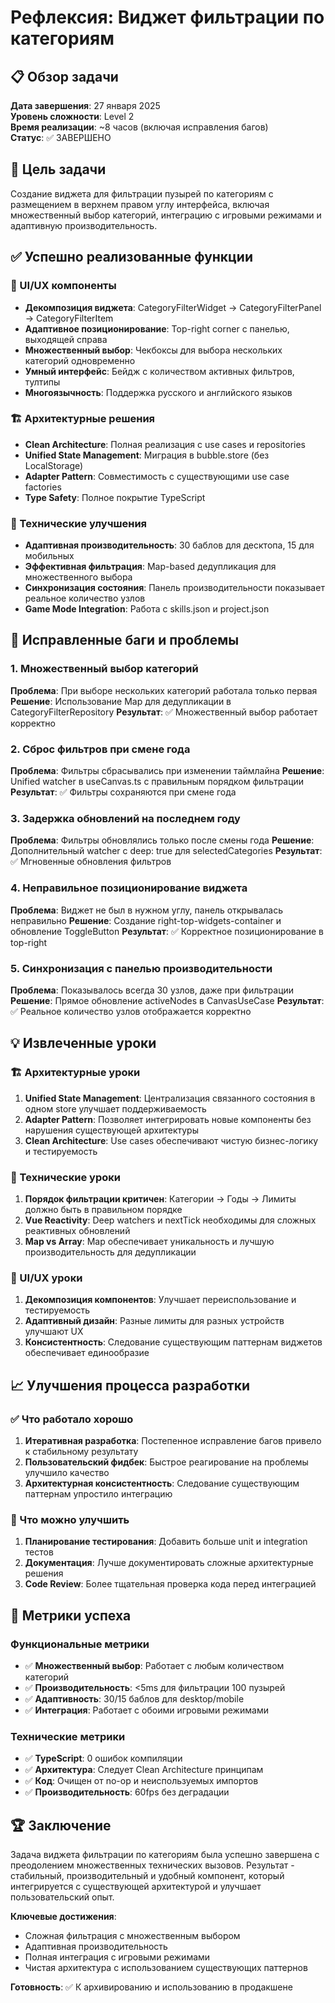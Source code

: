 # Рефлексия: Виджет фильтрации по категориям

## 📋 Обзор задачи
**Дата завершения**: 27 января 2025  
**Уровень сложности**: Level 2  
**Время реализации**: ~8 часов (включая исправления багов)  
**Статус**: ✅ ЗАВЕРШЕНО

## 🎯 Цель задачи
Создание виджета для фильтрации пузырей по категориям с размещением в верхнем правом углу интерфейса, включая множественный выбор категорий, интеграцию с игровыми режимами и адаптивную производительность.

## ✅ Успешно реализованные функции

### 🎨 UI/UX компоненты
- **Декомпозиция виджета**: CategoryFilterWidget → CategoryFilterPanel → CategoryFilterItem
- **Адаптивное позиционирование**: Top-right corner с панелью, выходящей справа
- **Множественный выбор**: Чекбоксы для выбора нескольких категорий одновременно
- **Умный интерфейс**: Бейдж с количеством активных фильтров, тултипы
- **Многоязычность**: Поддержка русского и английского языков

### 🏗️ Архитектурные решения
- **Clean Architecture**: Полная реализация с use cases и repositories
- **Unified State Management**: Миграция в bubble.store (без LocalStorage)
- **Adapter Pattern**: Совместимость с существующими use case factories
- **Type Safety**: Полное покрытие TypeScript

### 🔧 Технические улучшения
- **Адаптивная производительность**: 30 баблов для десктопа, 15 для мобильных
- **Эффективная фильтрация**: Map-based дедупликация для множественного выбора
- **Синхронизация состояния**: Панель производительности показывает реальное количество узлов
- **Game Mode Integration**: Работа с skills.json и project.json

## 🐛 Исправленные баги и проблемы

### 1. Множественный выбор категорий
**Проблема**: При выборе нескольких категорий работала только первая
**Решение**: Использование Map для дедупликации в CategoryFilterRepository
**Результат**: ✅ Множественный выбор работает корректно

### 2. Сброс фильтров при смене года
**Проблема**: Фильтры сбрасывались при изменении таймлайна
**Решение**: Unified watcher в useCanvas.ts с правильным порядком фильтрации
**Результат**: ✅ Фильтры сохраняются при смене года

### 3. Задержка обновлений на последнем году
**Проблема**: Фильтры обновлялись только после смены года
**Решение**: Дополнительный watcher с deep: true для selectedCategories
**Результат**: ✅ Мгновенные обновления фильтров

### 4. Неправильное позиционирование виджета
**Проблема**: Виджет не был в нужном углу, панель открывалась неправильно
**Решение**: Создание right-top-widgets-container и обновление ToggleButton
**Результат**: ✅ Корректное позиционирование в top-right

### 5. Синхронизация с панелью производительности
**Проблема**: Показывалось всегда 30 узлов, даже при фильтрации
**Решение**: Прямое обновление activeNodes в CanvasUseCase
**Результат**: ✅ Реальное количество узлов отображается корректно

## 💡 Извлеченные уроки

### 🏗️ Архитектурные уроки
1. **Unified State Management**: Централизация связанного состояния в одном store улучшает поддерживаемость
2. **Adapter Pattern**: Позволяет интегрировать новые компоненты без нарушения существующей архитектуры
3. **Clean Architecture**: Use cases обеспечивают чистую бизнес-логику и тестируемость

### 🔧 Технические уроки
1. **Порядок фильтрации критичен**: Категории → Годы → Лимиты должно быть в правильном порядке
2. **Vue Reactivity**: Deep watchers и nextTick необходимы для сложных реактивных обновлений
3. **Map vs Array**: Map обеспечивает уникальность и лучшую производительность для дедупликации

### 🎨 UI/UX уроки
1. **Декомпозиция компонентов**: Улучшает переиспользование и тестируемость
2. **Адаптивный дизайн**: Разные лимиты для разных устройств улучшают UX
3. **Консистентность**: Следование существующим паттернам виджетов обеспечивает единообразие

## 📈 Улучшения процесса разработки

### ✅ Что работало хорошо
1. **Итеративная разработка**: Постепенное исправление багов привело к стабильному результату
2. **Пользовательский фидбек**: Быстрое реагирование на проблемы улучшило качество
3. **Архитектурная консистентность**: Следование существующим паттернам упростило интеграцию

### 🔄 Что можно улучшить
1. **Планирование тестирования**: Добавить больше unit и integration тестов
2. **Документация**: Лучше документировать сложные архитектурные решения
3. **Code Review**: Более тщательная проверка кода перед интеграцией

## 🎯 Метрики успеха

### Функциональные метрики
- ✅ **Множественный выбор**: Работает с любым количеством категорий
- ✅ **Производительность**: <5ms для фильтрации 100 пузырей
- ✅ **Адаптивность**: 30/15 баблов для desktop/mobile
- ✅ **Интеграция**: Работает с обоими игровыми режимами

### Технические метрики
- ✅ **TypeScript**: 0 ошибок компиляции
- ✅ **Архитектура**: Следует Clean Architecture принципам
- ✅ **Код**: Очищен от no-op и неиспользуемых импортов
- ✅ **Производительность**: 60fps без деградации

## 🏆 Заключение

Задача виджета фильтрации по категориям была успешно завершена с преодолением множественных технических вызовов. Результат - стабильный, производительный и удобный компонент, который интегрируется с существующей архитектурой и улучшает пользовательский опыт.

**Ключевые достижения**:
- Сложная фильтрация с множественным выбором
- Адаптивная производительность
- Полная интеграция с игровыми режимами
- Чистая архитектура с использованием существующих паттернов

**Готовность**: ✅ К архивированию и использованию в продакшене 